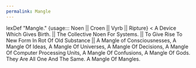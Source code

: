 ```yaml
---
permalink: Mangle
---
```


lexDef "Mangle." {usage::: Noen || Croen || Vyrb || Ripture} < A Device Which Gives Birth. || The Collective Noen For Systems. || To Give Rise To New Form In Rot Of Old Substance || A Mangle of Consciousnesses, A Mangle Of Ideas, A Mangle Of Universes, A Mangle Of Decisions, A Mangle Of Computer Processing Units, A Mangle Of Confusions, A Mangle Of Gods. They Are All One And The Same. A Mangle Of Mangles.

